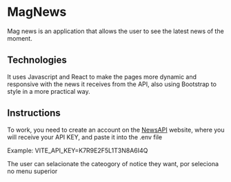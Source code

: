 # MagNews

Mag news is an application that allows the user to see the latest news of the moment.

## Technologies

It uses Javascript and React to make the pages more dynamic and responsive with the news it receives from the API, also using Bootstrap to style in a more practical way.

## Instructions

To work, you need to create an account on the [NewsAPI](https://newsapi.org/) website, where you will receive your API KEY, and paste it into the .env file

Example: VITE_API_KEY=K7R9E2F5L1T3N8A6I4Q

The user can selacionate the cateogory of notice they want, por seleciona no menu superior
